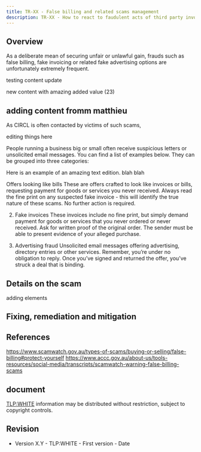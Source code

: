 ```yaml
---
title: TR-XX - False billing and related scams management
description: TR-XX - How to react to faudulent acts of third party invoicing or otherwise requesting funds without showing obligation to pay
---
```


Overview
--------

As a deliberate mean of securing unfair or unlawful gain, frauds such as false billing, fake invoicing or related fake advertising options are unfortunately extremely frequent.

testing content update

new content with amazing added value (23)

## adding content fromm matthieu

As CIRCL is often contacted by victims of such scams,

editing things here

People running a business big or small often receive suspicious letters or unsolicited email messages. You can find a list of examples below. They can be grouped into three categories:

Here is an example of an amazing text edition. blah blah

Offers looking like bills
These are offers crafted to look like invoices or bills, requesting payment for goods or services you never received. Always read the fine print on any suspected fake invoice - this will identify the true nature of these scams. No further action is required.

2. Fake invoices
These invoices include no fine print, but simply demand payment for goods or services that you never ordered or never received. Ask for written proof of the original order. The sender must be able to present evidence of your alleged purchase.

3. Advertising fraud
Unsolicited email messages offering advertising, directory entries or other services. Remember, you’re under no obligation to reply. Once you’ve signed and returned the offer, you’ve struck a deal that is binding.

Details on the scam
----------------------------
adding elements


Fixing, remediation and mitigation
----------------------------------



References
----------
https://www.scamwatch.gov.au/types-of-scams/buying-or-selling/false-billing#protect-yourself
https://www.accc.gov.au/about-us/tools-resources/social-media/transcripts/scamwatch-warning-false-billing-scams

document
-------------------------------

[TLP:WHITE](/pub/traffic-light-protocol/) information may be distributed without restriction, subject to copyright controls.


Revision
--------

- Version X.Y - TLP:WHITE - First version - Date

